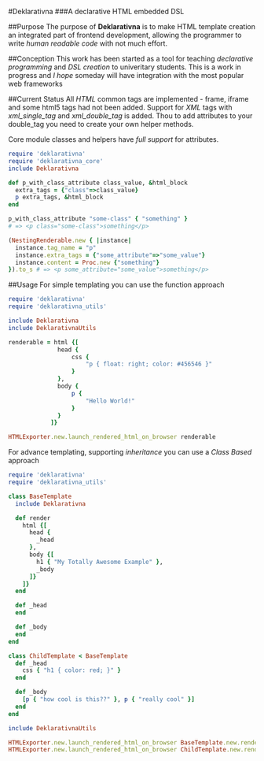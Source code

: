 #Deklarativna
###A declarative HTML embedded DSL

##Purpose
The purpose of **Deklarativna** is to make HTML template creation 
an integrated part of frontend development, allowing the programmer
to write *human readable code* with not much effort.

##Conception
This work has been started as a tool for teaching *declarative programming*
and *DSL creation* to univeritary students.
This is a work in progress and *I hope* someday will have integration
with the most popular web frameworks

##Current Status
All *HTML* common tags are implemented - frame, iframe and some html5 tags
had not been added.
Support for *XML* tags with *xml_single_tag* and *xml_double_tag*
is added. Thou to add attributes to your double_tag you need to create
your own helper methods.

Core module classes and helpers have *full support* for attributes.

```ruby
require 'deklarativna'
require 'deklarativna_core'
include Deklarativna

def p_with_class_attribute class_value, &html_block
  extra_tags = {"class"=>class_value}
  p extra_tags, &html_block
end

p_with_class_attribute "some-class" { "something" }
# => <p class="some-class">something</p>

(NestingRenderable.new { |instance|
  instance.tag_name = "p"
  instance.extra_tags = {"some_attribute"=>"some_value"}
  instance.content = Proc.new {"something"}
}).to_s # => <p some_attribute="some_value">something</p>
```

##Usage
For simple templating you can use the function approach

```ruby
require 'deklarativna'
require 'deklarativna_utils'

include Deklarativna
include DeklarativnaUtils

renderable = html {[
              head {
                  css {
                      "p { float: right; color: #456546 }"
                  }
              },
              body {
                  p {
                      "Hello World!"
                  }
              }
            ]}

HTMLExporter.new.launch_rendered_html_on_browser renderable
```

For advance templating, supporting *inheritance* you can use a *Class
Based* approach

```ruby
require 'deklarativna'
require 'deklarativna_utils'

class BaseTemplate
  include Deklarativna

  def render
    html {[
      head {
        _head
      },
      body {[
        h1 { "My Totally Awesome Example" },
        _body
      ]}
    ]}
  end

  def _head
  end

  def _body
  end
end

class ChildTemplate < BaseTemplate
  def _head
    css { "h1 { color: red; }" }
  end

  def _body
    [p { "how cool is this??" }, p { "really cool" }]
  end
end

include DeklarativnaUtils

HTMLExporter.new.launch_rendered_html_on_browser BaseTemplate.new.render, "base.html"
HTMLExporter.new.launch_rendered_html_on_browser ChildTemplate.new.render, "child.html"
```
